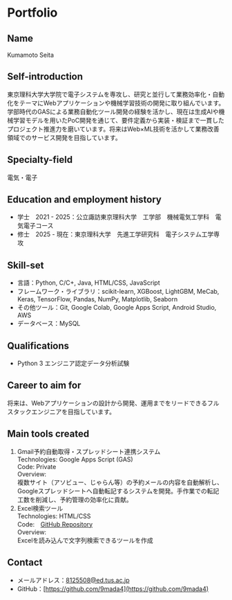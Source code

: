 # Portfolio

## Name
Kumamoto Seita

## Self-introduction
東京理科大学大学院で電子システムを専攻し、研究と並行して業務効率化・自動化をテーマにWebアプリケーションや機械学習技術の開発に取り組んでいます。学部時代のGASによる業務自動化ツール開発の経験を活かし、現在は生成AIや機械学習モデルを用いたPoC開発を通じて、要件定義から実装・検証まで一貫したプロジェクト推進力を磨いています。将来はWeb×ML技術を活かして業務改善領域でのサービス開発を目指しています。

## Specialty-field
電気・電子

## Education and employment history
- 学士　2021 - 2025：公立諏訪東京理科大学　工学部　機械電気工学科　電気電子コース
- 修士　2025 - 現在：東京理科大学　先進工学研究科　電子システム工学専攻

## Skill-set
- 言語：Python, C/C+, Java, HTML/CSS, JavaScript
- フレームワーク・ライブラリ：scikit-learn, XGBoost, LightGBM, MeCab, Keras, TensorFlow, Pandas, NumPy, Matplotlib, Seaborn
- その他ツール：Git, Google Colab, Google Apps Script, Android Studio, AWS
- データベース：MySQL

## Qualifications
- Python 3 エンジニア認定データ分析試験

## Career to aim for
将来は、Webアプリケーションの設計から開発、運用までをリードできるフルスタックエンジニアを目指しています。

## Main tools created
1. Gmail予約自動取得・スプレッドシート連携システム<br>
Technologies: Google Apps Script (GAS)<br>
Code: Private<br>
Overview:<br>
複数サイト（アソビュー、じゃらん等）の予約メールの内容を自動解析し、Googleスプレッドシートへ自動転記するシステムを開発。手作業での転記工数を削減し、予約管理の効率化に貢献。
2. Excel検索ツール<br>
Technologies: HTML/CSS<br>
Code:　[GitHub Repository](https://github.com/9mada4/SheetScan-web-app)<br>
Overview:<br>
Excelを読み込んで文字列検索できるツールを作成

## Contact
- メールアドレス：[8125508@ed.tus.ac.jp](mailto:8125508@ed.tus.ac.jp)
- GitHub：[https://github.com/9mada4](https://github.com/9mada4)
